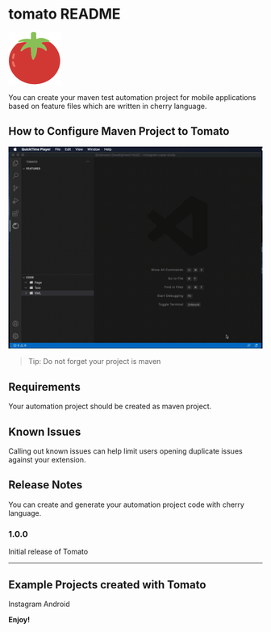 # tomato README

![](media/tomato-color.svg)


You can create your maven test automation project for mobile applications based on feature files which are written in cherry language. 

## How to Configure Maven Project to Tomato

![](resources/gif/how_to_configure_tomato_2.gif)

> Tip: Do not forget your project is maven

## Requirements

Your automation project should be created as maven project.

## Known Issues

Calling out known issues can help limit users opening duplicate issues against your extension.

## Release Notes

You can create and generate your automation project code with cherry language. 

### 1.0.0

Initial release of Tomato

-----------------------------------------------------------------------------------------------------------

## Example Projects created with Tomato

Instagram Android 



**Enjoy!**
